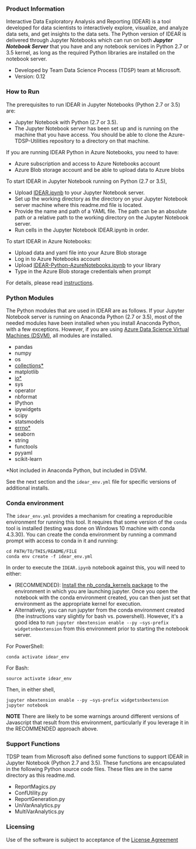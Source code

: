 ### Product Information

Interactive Data Exploratory Analysis and Reporting (IDEAR) is a tool developed for data scientists to interactively explore, visualize, and analyze data sets, and get insights to the data sets. The Python version of IDEAR is delivered through Jupyter Notebooks which can run on both ***Jupyter Notebook Server*** that you have and any notebook services in Python 2.7 or 3.5 kernel, as long as the required Python libraries are installed on the notebook server.  

- Developed by Team Data Science Process (TDSP) team at Microsoft.
- Version: 0.12

### How to Run

The prerequisites to run IDEAR in Jupyter Notebooks (Python 2.7 or 3.5) are:

- Jupyter Notebook with Python (2.7 or 3.5).
- The Jupyter Notebook server has been set up and is running on the machine that you have access. You should be able to clone the Azure-TDSP-Utilities repository to a directory on that machine. 

If you are running IDEAR Python in Azure Notebooks, you need to have:

- Azure subscription and access to Azure Notebooks account
- Azure Blob storage account and be able to upload data to Azure blobs

To start IDEAR in Jupyter Notebook running on Python (2.7 or 3.5), 

- Upload [IDEAR.ipynb](IDEAR.ipynb) to your Jupyter Notebook server.
- Set up the working directory as the directory on your Jupyter Notebook server machine where this readme.md file is located. 
- Provide the name and path of a YAML file. The path can be an absolute path or a relative path to the working directory on the Jupyter Notebook server. 
- Run cells in the Jupyter Notebook IDEAR.ipynb in order. 

To start IDEAR in Azure Notebooks:

- Upload data and yaml file into your Azure Blob storage
- Log in to Azure Notebooks account
- Upload [IDEAR-Python-AzureNotebooks.ipynb](IDEAR-Python-AzureNotebooks.ipynb) to your library
- Type in the Azure Blob storage credentials when prompt

For details, please read [instructions](IDEAR-Python-Instructions-JupyterNotebook.md).

### Python Modules

The Python modules that are used in IDEAR are as follows. If your Jupyter Notebook server is running on Anaconda Python (2.7 or 3.5), most of the needed modules have been installed when you install Anaconda Python, with a few exceptions. However, if you are using [Azure Data Science Virtual Machines (DSVM)](https://azure.microsoft.com/en-us/marketplace/partners/microsoft-ads/standard-data-science-vm/), all modules are installed.

- pandas
- numpy
- os
- [collections*](https://docs.python.org/2/library/collections.html)
- matplotlib
- [io*](https://docs.python.org/2/library/io.html)
- sys
- operator
- nbformat
- IPython
- ipywidgets
- scipy
- statsmodels
- [errno*](https://docs.python.org/2/library/errno.html)
- seaborn
- string
- functools
- pyyaml
- scikit-learn

*Not included in Anaconda Python, but included in DSVM.

See the next section and the `idear_env.yml` file for specific versions of additional installs.

### Conda environment

The `idear_env.yml` provides a mechanism for creating a reproducible environment for running this tool. It requires that some version of the `conda` tool is installed (testing was done on Windows 10 machine with conda 4.3.30). You can create the conda environment by running a command prompt with access to conda in it and running:

```
cd PATH/TO/THIS/README/FILE
conda env create -f idear_env.yml
```

In order to execute the `IDEAR.ipynb` notebook against this, you will need to either:

- (RECOMMENDED): [Install the nb_conda_kernels package](https://github.com/Anaconda-Platform/nb_conda_kernels) to the environment in which you are launching jupyter. Once you open the notebook with the conda environment created, you can then just set that environment as the appropriate kernel for execution.
- Alternatively, you can run jupyter from the conda environment created (the instructions vary slightly for bash vs. powershell). However, it's a good idea to run `jupyter nbextension enable --py –sys-prefix widgetsnbextension` from this environment prior to starting the notebook server.

For PowerShell:

```
conda activate idear_env
```

For Bash:

```
source activate idear_env
```

Then, in either shell, 

```
jupyter nbextension enable --py –sys-prefix widgetsnbextension
jupyter notebook
```

**NOTE** There are likely to be some warnings around different versions of Javascript that result from this environment, particularly if you leverage it in the RECOMMENDED approach above.

### Support Functions

TDSP team from Microsoft also defined some functions to support IDEAR in Jupyter Notebook (Python 2.7 and 3.5). These functions are encapsulated in the following Python source code files. These files are in the same directory as this readme.md. 

- ReportMagics.py
- ConfUtility.py
- ReportGeneration.py
- UniVarAnalytics.py
- MultiVarAnalytics.py

### Licensing

Use of the software is subject to acceptance of the [License Agreement](../LICENSE.txt) 
